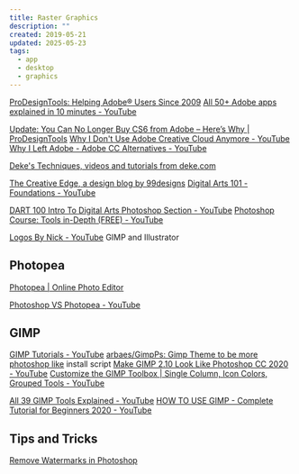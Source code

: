 ```yaml
---
title: Raster Graphics
description: ""
created: 2019-05-21
updated: 2025-05-23
tags:
  - app
  - desktop
  - graphics
---
```


[ProDesignTools: Helping Adobe® Users Since 2009](https://prodesigntools.com/)
[All 50+ Adobe apps explained in 10 minutes - YouTube](https://www.youtube.com/watch?v=7W0ISI3yqwo)

[Update: You Can No Longer Buy CS6 from Adobe – Here’s Why | ProDesignTools](https://prodesigntools.com/adobe-ends-cs6-sales.html)
[Why I Don't Use Adobe Creative Cloud Anymore - YouTube](https://www.youtube.com/watch?v=J7sVJChzMOQ)
[Why I Left Adobe - Adobe CC Alternatives - YouTube](https://www.youtube.com/watch?v=INLWxIFDk3Y)

[Deke's Techniques, videos and tutorials from deke.com](https://www.deke.com/techniques)

[The Creative Edge, a design blog by 99designs](https://99designs.hk/blog/)
[Digital Arts 101 - Foundations - YouTube](https://www.youtube.com/playlist?list=PL-lCJfwI1Fupd4A6-17wWJ2AQImcE27aB)

[DART 100 Intro To Digital Arts Photoshop Section - YouTube](https://www.youtube.com/playlist?list=PL-lCJfwI1FupYOH6BeYwIMuu2BXf2XRbl)
[Photoshop Course: Tools in-Depth (FREE) - YouTube](https://www.youtube.com/playlist?list=PLf0N3CF2JlRx7o9oVObgk4y5X6WBF_g21)

[Logos By Nick - YouTube](https://www.youtube.com/c/LogosByNick/featured) GIMP and Illustrator

## Photopea

[Photopea | Online Photo Editor](https://www.photopea.com/)

[Photoshop VS Photopea - YouTube](https://www.youtube.com/watch?v=0-g4CxIKl6Y)

## GIMP

[GIMP Tutorials - YouTube](https://www.youtube.com/playlist?list=PLynG8gQD-n8Dl23X0o1HFu_5PmBl79niz)
[arbaes/GimpPs: Gimp Theme to be more photoshop like](https://github.com/arbaes/GimpPs) install script
[Make GIMP 2.10 Look Like Photoshop CC 2020 - YouTube](https://www.youtube.com/watch?v=dY7g2JGyJeQ)
[Customize the GIMP Toolbox | Single Column, Icon Colors, Grouped Tools - YouTube](https://www.youtube.com/watch?v=oYmXU8_gb7Y)

[All 39 GIMP Tools Explained - YouTube](https://www.youtube.com/watch?v=_z9cFpwak9c)
[HOW TO USE GIMP - Complete Tutorial for Beginners 2020 - YouTube](https://www.youtube.com/watch?v=x6pXJ7Ijir0)

## Tips and Tricks

[Remove Watermarks in Photoshop](https://www.youtube.com/shorts/yVP5lkqNYYg)
